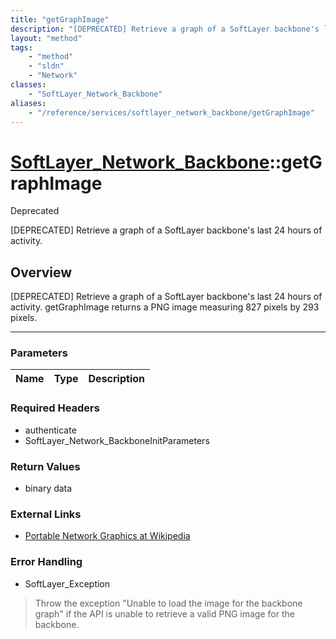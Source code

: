 ```yaml
---
title: "getGraphImage"
description: "[DEPRECATED] Retrieve a graph of a SoftLayer backbone's last 24 hours of activity. getGraphImage returns a PNG image mea... "
layout: "method"
tags:
    - "method"
    - "sldn"
    - "Network"
classes:
    - "SoftLayer_Network_Backbone"
aliases:
    - "/reference/services/softlayer_network_backbone/getGraphImage"
---
```

# [SoftLayer_Network_Backbone](/reference/services/SoftLayer_Network_Backbone)::getGraphImage

<div class="deprecated"><span class="deprecation-label">Deprecated </span></div>

[DEPRECATED] Retrieve a graph of a SoftLayer backbone's last 24 hours of activity.


## Overview 
[DEPRECATED] Retrieve a graph of a SoftLayer backbone's last 24 hours of activity. getGraphImage returns a PNG image measuring 827 pixels by 293 pixels.

-----

### Parameters 
|Name | Type | Description |
| --- | --- | --- |


### Required Headers
* authenticate
* SoftLayer_Network_BackboneInitParameters


### Return Values
* binary data

### External Links


* [Portable Network Graphics at Wikipedia](http://en.wikipedia.org/wiki/Portable_Network_Graphics)




### Error Handling

* SoftLayer_Exception 

> Throw the exception "Unable to load the image for the <backbone name> backbone graph" if the API is unable to retrieve a valid PNG image for the backbone. 



